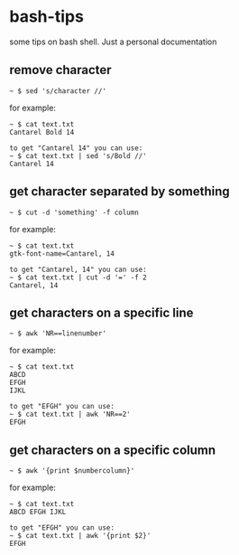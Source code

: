 # bash-tips
some tips on bash shell. Just a personal documentation

## remove  character
```
~ $ sed 's/character //'
```
for example:
```
~ $ cat text.txt
Cantarel Bold 14

to get "Cantarel 14" you can use:
~ $ cat text.txt | sed 's/Bold //'
Cantarel 14
```

## get character separated by something
```
~ $ cut -d 'something' -f column
```
for example:
```
~ $ cat text.txt
gtk-font-name=Cantarel, 14

to get "Cantarel, 14" you can use:
~ $ cat text.txt | cut -d '=' -f 2
Cantarel, 14
```

## get characters on a specific line
```
~ $ awk 'NR==linenumber'
```
for example:
```
~ $ cat text.txt
ABCD
EFGH
IJKL

to get "EFGH" you can use:
~ $ cat text.txt | awk 'NR==2'
EFGH
```

## get characters on a specific column
```
~ $ awk '{print $numbercolumn}'
```
for example:
```
~ $ cat text.txt
ABCD EFGH IJKL

to get "EFGH" you can use:
~ $ cat text.txt | awk '{print $2}'
EFGH
```
